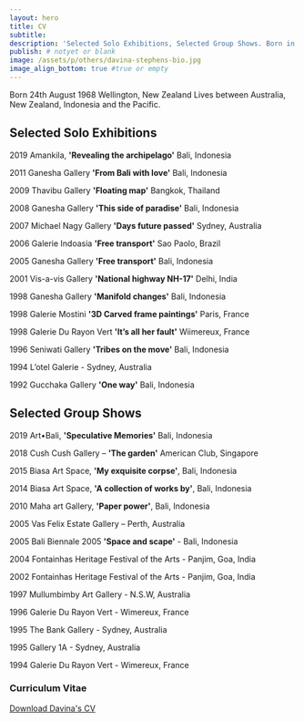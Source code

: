 ```yaml
---
layout: hero
title: CV
subtitle:
description: 'Selected Solo Exhibitions, Selected Group Shows. Born in Wellington, New Zealand, Davina has been living between Australia, Indonesia and the Pacific. She exhibited in Thailand, Brazil, USA, India, Singapore, France, Indonesia and Australia.'
publish: # notyet or blank
image: /assets/p/others/davina-stephens-bio.jpg
image_align_bottom: true #true or empty
---
```


Born 24th August 1968 Wellington, New Zealand Lives between Australia, New Zealand, Indonesia and the Pacific.

## Selected Solo Exhibitions

2019 Amankila, **'Revealing the archipelago'** Bali, Indonesia

2011 Ganesha Gallery **'From Bali with love'** Bali, Indonesia

2009 Thavibu Gallery **'Floating map'** Bangkok, Thailand

2008 Ganesha Gallery **'This side of paradise'** Bali, Indonesia

2007 Michael Nagy Gallery **'Days future passed'** Sydney, Australia

2006 Galerie Indoasia **'Free transport'** Sao Paolo, Brazil

2005 Ganesha Gallery **'Free transport'** Bali, Indonesia

2001 Vis-a-vis Gallery **'National highway NH-17'** Delhi, India

1998 Ganesha Gallery **'Manifold changes'** Bali, Indonesia

1998 Galerie Mostini **'3D Carved frame paintings'** Paris, France

1998 Galerie Du Rayon Vert **'It’s all her fault'** Wiimereux, France

1996 Seniwati Gallery **'Tribes on the move'** Bali, Indonesia

1994 L’otel Galerie - Sydney, Australia

1992 Gucchaka Gallery **'One way'** Bali, Indonesia

## Selected Group Shows

2019 Art•Bali, **'Speculative Memories'** Bali, Indonesia

2018 Cush Cush Gallery – **'The garden'** American Club, Singapore

2015 Biasa Art Space, **'My exquisite corpse'**, Bali, Indonesia

2014 Biasa Art Space, **'A collection of works by'**, Bali, Indonesia

2010 Maha art Gallery, **'Paper power'**, Bali, Indonesia

2005 Vas Felix Estate Gallery – Perth, Australia

2005 Bali Biennale 2005 **'Space and scape'** - Bali, Indonesia

2004 Fontainhas Heritage Festival of the Arts - Panjim, Goa, India

2002 Fontainhas Heritage Festival of the Arts - Panjim, Goa, India

1997 Mullumbimby Art Gallery - N.S.W, Australia

1996 Galerie Du Rayon Vert - Wimereux, France

1995 The Bank Gallery - Sydney, Australia

1995 Gallery 1A - Sydney, Australia

1994 Galerie Du Rayon Vert - Wimereux, France

### Curriculum Vitae

[Download Davina's CV](https://davinastephens.com/assets/pdf/Davina-Stephens-cv.pdf)
